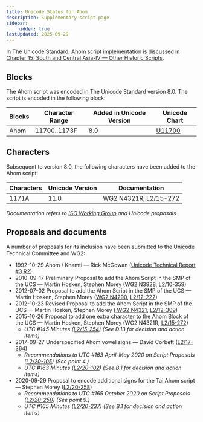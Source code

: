 ```yaml
---
title: Unicode Status for Ahom
description: Supplementary script page
sidebar:
    hidden: true
lastUpdated: 2025-09-29
---
```


In The Unicode Standard, Ahom script implementation is discussed in [Chapter 15: South and Central Asia-IV — Other Historic Scripts](https://www.unicode.org/versions/latest/core-spec/chapter-15/#G95570).

## Blocks

The Ahom script was encoded in The Unicode Standard version 8.0. The script is encoded in the following block:

| Blocks | Character Range | Added in Unicode Version | Unicode Chart |
| ------ | --------------- | ------------------------ | ------------- |
| Ahom | 11700..1173F | 8.0 | [U11700](http://www.unicode.org/charts/PDF/U11700.pdf) |

## Characters

Subsequent to version 8.0, the following characters have been added to the Ahom script:

| Characters | Unicode Version | Documentation |
| ---------- | --------------- | ------------- |
| 1171A  |  11.0  | WG2 N4321R, [L2/15-272](http://www.unicode.org/cgi-bin/GetMatchingDocs.pl?L2/15-272) |

_Documentation refers to [ISO Working Group](https://www.unicode.org/wg2/) and Unicode proposals_

## Proposals and documents

A number of proposals for its inclusion have been submitted to the Unicode Technical Committee and WG2:
- 1992-10-29 Ahom / Khamti — Rick McGowan ([Unicode Technical Report #3 R2](http://www.unicode.org/reports/tr3-2/))
- 2010-09-17 Preliminary Proposal to add the Ahom Script in the SMP of the UCS — Martin Hosken, Stephen Morey ([WG2 N3928](https://www.unicode.org/wg2/docs/n3928.pdf), [L2/10-359](http://www.unicode.org/cgi-bin/GetMatchingDocs.pl?L2/10-359))
- 2012-07-02 Proposal to add the Ahom Script in the SMP of the UCS — Martin Hosken, Stephen Morey ([WG2 N4290](https://www.unicode.org/wg2/docs/n4290.pdf), [L2/12-222](http://www.unicode.org/cgi-bin/GetMatchingDocs.pl?L2/12-222))
- 2012-10-23 Revised Proposal to add the Ahom Script in the SMP of the UCS — Martin Hosken, Stephen Morey ([ WG2 N4321](https://www.unicode.org/wg2/docs/n4321.pdf), [L2/12-309](http://www.unicode.org/cgi-bin/GetMatchingDocs.pl?L2/12-309))
- 2015-10-26 Proposal to add one extra character to the Ahom Block of the UCS — Martin Hosken, Stephen Morey (WG2 N4321R, [L2/15-272](http://www.unicode.org/cgi-bin/GetMatchingDocs.pl?L2/15-272))
  - _UTC #145 Minutes ([L2/15-254](http://www.unicode.org/cgi-bin/GetMatchingDocs.pl?L2/15-254)) (See D.13 for decision and action items)_
- 2017-09-27 Underspecified Ahom vowel signs — David Corbett ([L2/17-364](http://www.unicode.org/cgi-bin/GetMatchingDocs.pl?L2/17-364))
  - _Recommendations to UTC #163 April-May 2020 on Script Proposals ([L2/20-105](https://www.unicode.org/L2/L2020/20105-script-adhoc-rept.pdf)) (See point 4.)_
  - _UTC #163 Minutes ([L2/20-102](https://www.unicode.org/L2/L2020/20102.htm)) (See B.1 for decision and action items)_
- 2020-09-29 Proposal to encode additional signs for the Tai Ahom script — Stephen Morey ([L2/20-258](http://www.unicode.org/cgi-bin/GetMatchingDocs.pl?L2/20-258))
  - _Recommendations to UTC #165 October 2020 on Script Proposals ([L2/20-250](http://www.unicode.org/L2/L2020/20250-script-adhoc-rept.pdf)) (See point 9.)_
  - _UTC #165 Minutes ([L2/20-237](https://www.unicode.org/L2/L2020/20237.htm)) (See B.1 for decision and action items)_
